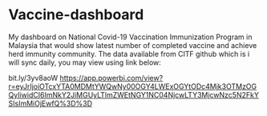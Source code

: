 # Vaccine-dashboard
My dashboard on National Covid-19 Vaccination Immunization Program in Malaysia that would show latest number of completed vaccine and achieve herd immunity community. The data available from CITF github which is i will sync daily, you may view using link below:

bit.ly/3yv8aoW
https://app.powerbi.com/view?r=eyJrIjoiOTcxYTA0MDMtYWQwNy00OGY4LWExOGYtODc4Mjk3OTMzOGQyIiwidCI6ImNkY2JiMGUyLTlmZWEtNGY1NC04NjcwLTY3MjcwNzc5N2FkYSIsImMiOjEwfQ%3D%3D
